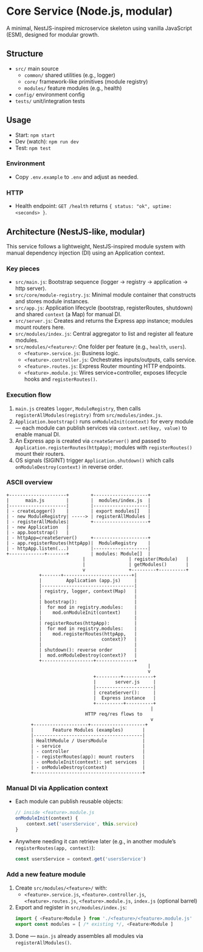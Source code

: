 # Core Service (Node.js, modular)

A minimal, NestJS-inspired microservice skeleton using vanilla JavaScript (ESM), designed for modular growth.

## Structure

- `src/` main source
    - `common/` shared utilities (e.g., logger)
    - `core/` framework-like primitives (module registry)
    - `modules/` feature modules (e.g., health)
- `config/` environment config
- `tests/` unit/integration tests

## Usage

- Start: `npm start`
- Dev (watch): `npm run dev`
- Test: `npm test`

### Environment

- Copy `.env.example` to `.env` and adjust as needed.

### HTTP

- Health endpoint: `GET /health` returns `{ status: "ok", uptime: <seconds> }`.

## Architecture (NestJS-like, modular)

This service follows a lightweight, NestJS-inspired module system with manual dependency injection (DI) using an Application context.

### Key pieces

- `src/main.js`: Bootstrap sequence (logger -> registry -> application -> http server).
- `src/core/module-registry.js`: Minimal module container that constructs and stores module instances.
- `src/app.js`: Application lifecycle (bootstrap, registerRoutes, shutdown) and shared `context` (a Map) for manual DI.
- `src/server.js`: Creates and returns the Express app instance; modules mount routers here.
- `src/modules/index.js`: Central aggregator to list and register all feature modules.
- `src/modules/<feature>/`: One folder per feature (e.g., `health`, `users`).
    - `<feature>.service.js`: Business logic.
    - `<feature>.controller.js`: Orchestrates inputs/outputs, calls service.
    - `<feature>.routes.js`: Express Router mounting HTTP endpoints.
    - `<feature>.module.js`: Wires service+controller, exposes lifecycle hooks and `registerRoutes()`.

### Execution flow

1) `main.js` creates `logger`, `ModuleRegistry`, then calls `registerAllModules(registry)` from `src/modules/index.js`.
2) `Application.bootstrap()` runs `onModuleInit(context)` for every module — each module can publish services via `context.set(key, value)` to enable manual DI.
3) An Express app is created via `createServer()` and passed to `Application.registerRoutes(httpApp)`; modules with `registerRoutes()` mount their routers.
4) OS signals (SIGINT) trigger `Application.shutdown()` which calls `onModuleDestroy(context)` in reverse order.

### ASCII overview

```
+---------------------+        +--------------------+
|      main.js        |        |  modules/index.js  |
|---------------------|        |--------------------|
| - createLogger()    |        | export modules[]   |
| - new ModuleRegistry| -----> | registerAllModules |
| - registerAllModules|        +--------------------+
| - new Application   |
| - app.bootstrap()   |
| - httpApp=createServer()     +--------------------+
| - app.registerRoutes(httpApp)|  ModuleRegistry    |
| - httpApp.listen(...)        |--------------------|
+-------------+-------+        | modules: Module[]  |
                            |                | register(Module)   |
                            |                | getModules()       |
                            v                +---------+----------+
            +-------+-------------------------+|
            |         Application (app.js)     |
            |----------------------------------|
            | registry, logger, context(Map)   |
            |                                  |
            | bootstrap():                     |
            |  for mod in registry.modules:    |
            |    mod.onModuleInit(context)     |
            |                                  |
            | registerRoutes(httpApp):         |
            |  for mod in registry.modules:    |
            |    mod.registerRoutes(httpApp,   |
            |                      context)?   |
            |                                  |
            | shutdown(): reverse order        |
            |  mod.onModuleDestroy(context)?   |
            +-------------------+--------------+
                                                    |
                                                    v
                                +---------+-----------+
                                |       server.js     |
                                |---------------------|
                                | createServer():     |
                                |  Express instance   |
                                +----------+----------+
                                                     |
                             HTTP req/res flows to
                                                     v
         +--------------------+--------------------+
         |       Feature Modules (examples)       |
         |----------------------------------------|
         | HealthModule / UsersModule             |
         | - service                              |
         | - controller                           |
         | - registerRoutes(app): mount routers   |
         | - onModuleInit(context): set services  |
         | - onModuleDestroy(context)             |
         +----------------------------------------+
```

### Manual DI via Application context

- Each module can publish reusable objects:
    ```js
    // inside <feature>.module.js
    onModuleInit(context) {
        context.set('usersService', this.service)
    }
    ```
- Anywhere needing it can retrieve later (e.g., in another module’s `registerRoutes(app, context)`):
    ```js
    const usersService = context.get('usersService')
    ```

### Add a new feature module

1) Create `src/modules/<feature>/` with:
     - `<feature>.service.js`, `<feature>.controller.js`, `<feature>.routes.js`, `<feature>.module.js`, `index.js` (optional barrel)
2) Export and register in `src/modules/index.js`:
     ```js
     import { <Feature>Module } from './<feature>/<feature>.module.js'
     export const modules = [ /* existing */, <Feature>Module ]
     ```
3) Done — `main.js` already assembles all modules via `registerAllModules()`.

